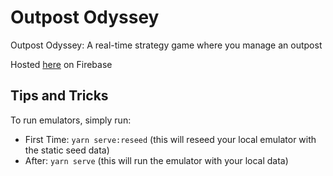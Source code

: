 # Outpost Odyssey

Outpost Odyssey: A real-time strategy game where you manage an outpost

Hosted [here](https://outpost-odyssey-web.web.app/) on Firebase

## Tips and Tricks

To run emulators, simply run:
- First Time: `yarn serve:reseed` (this will reseed your local emulator with the static seed data)
- After: `yarn serve` (this will run the emulator with your local data)
